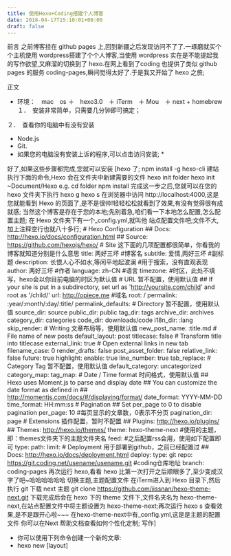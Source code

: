 ```yaml
---
title: 使用Hexo+Coding搭建个人博客
date: 2018-04-17T15:10:01+08:00 
draft: false
---
```


前言 之前博客挂在 github pages 上,回到新疆之后发现访问不了了.一琢磨就买个个主机使用 wordpress搭建了个个人博客,当使用 wordpress 实在是不能提起我的写作欲望,又麻溜的切换到了 hexo.在网上看到了coding 也提供了类似 github pages 的服务 coding-pages,瞬间觉得太好了.于是我又开始了 hexo 之旅;
<!-- more -->
正文

*   环境：　mac　os ＋　hexo3.0　＋ iTerm　＋ Mou　＋ next + homebrew １．　安装非常简单，只需要几分钟即可搞定；

２．　查看你的电脑中有没有安装

*   Node.js
*   Git.
*   如果您的电脑没有安装上诉的程序,可以点击访问安装; \*

好了,如果这些步骤都完成,您就可以安装 [hexo 了; npm install -g hexo-cli 建站 执行下面的命令,Hexo 会在文件夹中新建需要的文件 hexo init folder hexo init ~Document/Hexo e.g. cd folder npm install 完成这一步之后,您就可以在您的 hexo 文件夹下执行 hexo g hexo s 在浏览器中访问 http://localhost:4000,这是您就能看到 Hexo 的页面了,是不是很帅!轻轻松松就看到了效果,有没有觉得很有成就感; 当然这个博客是存在于您的本地;先别着急,咱们看一下本地怎么配置,怎么配置主题; 在 Hexo 文件夹下有一个\_config.yml,就叫他 站点配置文件吧;文件不大,加上注释空行也就八十多行; # Hexo Configuration ## Docs: http://hexo.io/docs/configuration.html ## Source: https://github.com/hexojs/hexo/ # Site 这下面的几项配置都很简单，你看我的博客就知道分别是什么意思 title: 两好三坏 #博客名 subtitle: 爱情,两好三坏 #副标题 description: 长恨人心不如水,等闲平地起波澜 #用于搜索，没有直观表现 author: 两好三坏 #作者 language: zh-CN #语言 timezone: #时区，此处不填写，hexo会以你目前电脑的时区为默认值 # URL 暂不配置，使用默认值 ## If your site is put in a subdirectory, set url as 'http://yoursite.com/child' and root as '/child/' url: http://opiece.me #域名 root: / permalink: :year/:month/:day/:title/ permalink\_defaults: # Directory 暂不配置，使用默认值 source\_dir: source public\_dir: public tag\_dir: tags archive\_dir: archives category\_dir: categories code\_dir: downloads/code i18n\_dir: :lang skip\_render: # Writing 文章布局等，使用默认值 new\_post\_name: :title.md # File name of new posts default\_layout: post titlecase: false # Transform title into titlecase external\_link: true # Open external links in new tab filename\_case: 0 render\_drafts: false post\_asset\_folder: false relative\_link: false future: true highlight: enable: true line\_number: true tab\_replace: # Category Tag 暂不配置，使用默认值 default\_category: uncategorized category\_map: tag\_map: # Date / Time format 时间格式，使用默认值 ## Hexo uses Moment.js to parse and display date ## You can customize the date format as defined in ## http://momentjs.com/docs/#/displaying/format/ date\_format: YYYY-MM-DD time\_format: HH:mm:ss # Pagination ## Set per\_page to 0 to disable pagination per\_page: 10 #每页显示的文章数，0表示不分页 pagination\_dir: page # Extensions 插件配置，暂时不配置 ## Plugins: http://hexo.io/plugins/ ## Themes: http://hexo.io/themes/ theme: hexo-theme-next #使用的主题，即：themes文件夹下的主题文件夹名 feed: #之后配置rss会用，使用如下配置即可 type: path: limit: # Deployment 用于部署到github，之前已经配置过 ## Docs: http://hexo.io/docs/deployment.html deploy: type: git repo: https://git.coding.net/usename/usename.git #coding仓库地址 branch: coding-pages 再次运行 hexo,看看 hexo 比第一次打开之后顺眼多了,至少变成汉字了吧~哈哈哈哈哈哈 切换主题,主题配置文件 在iTerm进入到 Hexo 目录下,然后执行 git 下载 next 主题 git clone https://github.com/iissnan/hexo-theme-next.git 下载完成后会在 hexo 下的 theme 文件下,文件名夹名为 hexo-theme-next,在站点配置文件中将主题设置为 hexo-theme-next;再次运行 hexo s 查看效果,是不是跟开心啦~~~ 在hexo-theme-next中有\_config.yml,这是是主题的配置文件 你可以在Next 帮助文档查看如何个性化定制; 写作]

*   你可以使用下列命令创建一个新的文章:
*   hexo new \[layout\] <title> ,layout 是布局,title 是文章标题; 写作是使用 markdown语法,你可以在MarkDown 语法入门查看; 如果你需要标签功能和分类功能,在终端进入到您的hexo文件夹下 执行:
*   hexo new page "tags" 创建标签页面,在hexo 文件夹下的 \\source\\tags\\index.md 中添加一个 type: “tags”
* [[  hexo new page categories 创建分类页面,在hexo 文件夹下的 \\source\\categories\\index.md 中添加一个 type: “categories” 然后你也可以在hexo 文件夹下的 \\scaffolds\\post.md 中添加一个上 tags: categories: ,这个 post 是你每次书写的时候的一个模板;添加后每次创建行的文章就不用去在添加 tags 和 categories 了;]]

部署 写作完成之后可以使用命令 hexo g生成静态页面.在后运行 hexo s查看效果; hexo d是部署到 coding 或者 github 上面,在站点配置文件中 deploy: type: git repo: https://git.coding.net/usename/usename.git #coding仓库地址 branch: coding-pages

*   你可以先到 coding 上面去申请一个帐号,然后行创建一个与你 coding 用户名相同的项目;
*   打开你刚才创建的项目,有一栏叫做 Page 服务,打开,然后选择部署;
*   hexo d是提交到你这个 repo的仓库,如果你没有配置 ssh,那么可能就提示您输入您的从coding 上的用户名和密码来验证;
*   如果宁蒗的输入,可以配置 ssh 公钥来进行配置点击查看配置 ssh 当您完成写作之后执行 hexo g & hexo s,过上一会就可以访问您的文章了;

绑定域名 如果您有自己的域名,你可以在在 dns 解析添加解析到 pages.coding.me;这样别人就可以通过域名访问您的博客了;
